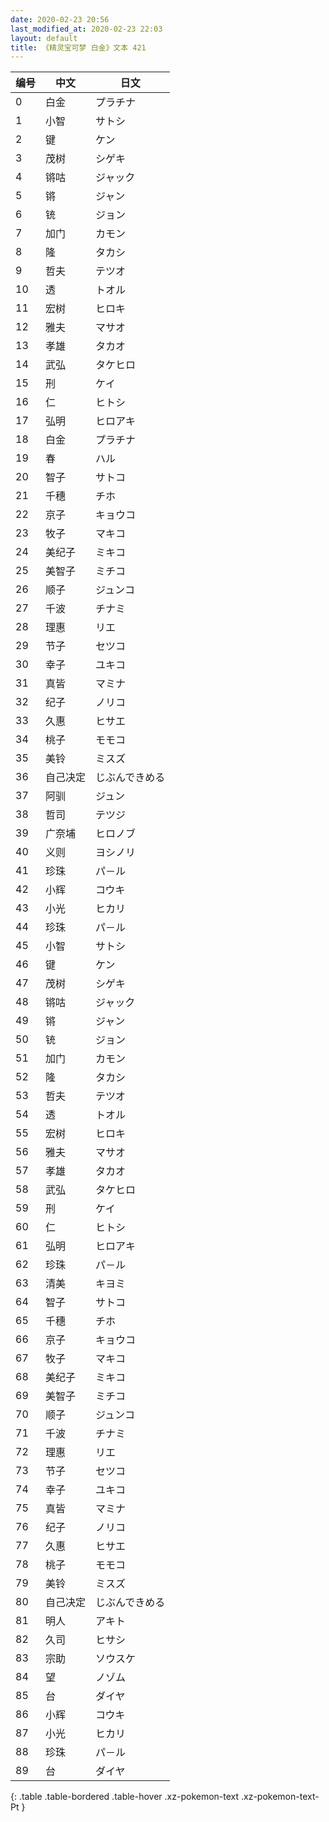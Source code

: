 ```yaml
---
date: 2020-02-23 20:56
last_modified_at: 2020-02-23 22:03
layout: default
title: 《精灵宝可梦 白金》文本 421
---
```

| 编号 | 中文 | 日文 |
| ---- | ---- | ---- |
| 0 | 白金 | プラチナ |
| 1 | 小智 | サトシ |
| 2 | 键 | ケン |
| 3 | 茂树 | シゲキ |
| 4 | 锵咕 | ジャック |
| 5 | 锵 | ジャン |
| 6 | 铳 | ジョン |
| 7 | 加门 | カモン |
| 8 | 隆 | タカシ |
| 9 | 哲夫 | テツオ |
| 10 | 透 | トオル |
| 11 | 宏树 | ヒロキ |
| 12 | 雅夫 | マサオ |
| 13 | 孝雄 | タカオ |
| 14 | 武弘 | タケヒロ |
| 15 | 刑 | ケイ |
| 16 | 仁 | ヒトシ |
| 17 | 弘明 | ヒロアキ |
| 18 | 白金 | プラチナ |
| 19 | 春 | ハル |
| 20 | 智子 | サトコ |
| 21 | 千穗 | チホ |
| 22 | 京子 | キョウコ |
| 23 | 牧子 | マキコ |
| 24 | 美纪子 | ミキコ |
| 25 | 美智子 | ミチコ |
| 26 | 顺子 | ジュンコ |
| 27 | 千波 | チナミ |
| 28 | 理惠 | リエ |
| 29 | 节子 | セツコ |
| 30 | 幸子 | ユキコ |
| 31 | 真皆 | マミナ |
| 32 | 纪子 | ノリコ |
| 33 | 久惠 | ヒサエ |
| 34 | 桃子 | モモコ |
| 35 | 美铃 | ミスズ |
| 36 | 自己决定 | じぶんできめる |
| 37 | 阿驯 | ジュン |
| 38 | 哲司 | テツジ |
| 39 | 广奈埔 | ヒロノブ |
| 40 | 义则 | ヨシノリ |
| 41 | 珍珠 | パ－ル |
| 42 | 小辉 | コウキ |
| 43 | 小光 | ヒカリ |
| 44 | 珍珠 | パ－ル |
| 45 | 小智 | サトシ |
| 46 | 键 | ケン |
| 47 | 茂树 | シゲキ |
| 48 | 锵咕 | ジャック |
| 49 | 锵 | ジャン |
| 50 | 铳 | ジョン |
| 51 | 加门 | カモン |
| 52 | 隆 | タカシ |
| 53 | 哲夫 | テツオ |
| 54 | 透 | トオル |
| 55 | 宏树 | ヒロキ |
| 56 | 雅夫 | マサオ |
| 57 | 孝雄 | タカオ |
| 58 | 武弘 | タケヒロ |
| 59 | 刑 | ケイ |
| 60 | 仁 | ヒトシ |
| 61 | 弘明 | ヒロアキ |
| 62 | 珍珠 | パ－ル |
| 63 | 清美 | キヨミ |
| 64 | 智子 | サトコ |
| 65 | 千穗 | チホ |
| 66 | 京子 | キョウコ |
| 67 | 牧子 | マキコ |
| 68 | 美纪子 | ミキコ |
| 69 | 美智子 | ミチコ |
| 70 | 顺子 | ジュンコ |
| 71 | 千波 | チナミ |
| 72 | 理惠 | リエ |
| 73 | 节子 | セツコ |
| 74 | 幸子 | ユキコ |
| 75 | 真皆 | マミナ |
| 76 | 纪子 | ノリコ |
| 77 | 久惠 | ヒサエ |
| 78 | 桃子 | モモコ |
| 79 | 美铃 | ミスズ |
| 80 | 自己决定 | じぶんできめる |
| 81 | 明人 | アキト |
| 82 | 久司 | ヒサシ |
| 83 | 宗助 | ソウスケ |
| 84 | 望 | ノゾム |
| 85 | 台 | ダイヤ |
| 86 | 小辉 | コウキ |
| 87 | 小光 | ヒカリ |
| 88 | 珍珠 | パ－ル |
| 89 | 台 | ダイヤ |
{: .table .table-bordered .table-hover .xz-pokemon-text .xz-pokemon-text-Pt }